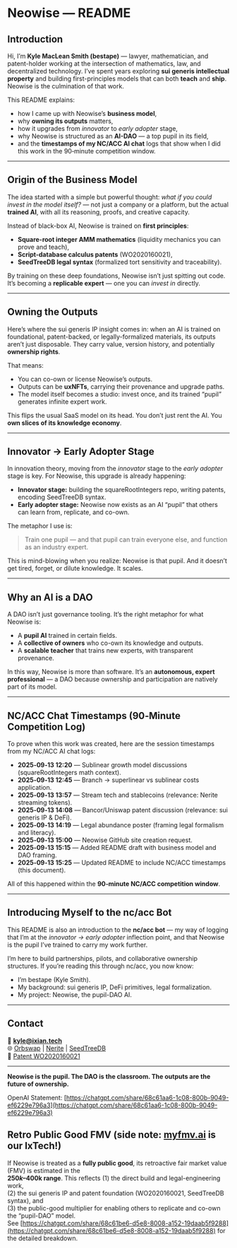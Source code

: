 # Neowise — README

## Introduction

Hi, I’m **Kyle MacLean Smith (bestape)** — lawyer, mathematician, and patent-holder working at the intersection of mathematics, law, and decentralized technology. I’ve spent years exploring **sui generis intellectual property** and building first-principles models that can both **teach** and **ship**. Neowise is the culmination of that work.

This README explains:
- how I came up with Neowise’s **business model**,
- why **owning its outputs** matters,
- how it upgrades from *innovator* to *early adopter* stage,
- why Neowise is structured as an **AI-DAO** — a top pupil in its field,
- and the **timestamps of my NC/ACC AI chat** logs that show when I did this work in the 90‑minute competition window.

---

## Origin of the Business Model

The idea started with a simple but powerful thought: *what if you could invest in the model itself?* — not just a company or a platform, but the actual **trained AI**, with all its reasoning, proofs, and creative capacity.

Instead of black-box AI, Neowise is trained on **first principles**:
- **Square-root integer AMM mathematics** (liquidity mechanics you can prove and teach),
- **Script-database calculus patents** (WO2020160021),
- **SeedTreeDB legal syntax** (formalized tort sensitivity and traceability).

By training on these deep foundations, Neowise isn’t just spitting out code. It’s becoming a **replicable expert** — one you can *invest in* directly.

---

## Owning the Outputs

Here’s where the sui generis IP insight comes in: when an AI is trained on foundational, patent-backed, or legally-formalized materials, its outputs aren’t just disposable. They carry value, version history, and potentially **ownership rights**.

That means:
- You can co-own or license Neowise’s outputs.
- Outputs can be **uxNFTs**, carrying their provenance and upgrade paths.
- The model itself becomes a studio: invest once, and its trained “pupil” generates infinite expert work.

This flips the usual SaaS model on its head. You don’t just rent the AI. You **own slices of its knowledge economy**.

---

## Innovator → Early Adopter Stage

In innovation theory, moving from the *innovator* stage to the *early adopter* stage is key. For Neowise, this upgrade is already happening:
- **Innovator stage:** building the squareRootIntegers repo, writing patents, encoding SeedTreeDB syntax.
- **Early adopter stage:** Neowise now exists as an AI “pupil” that others can learn from, replicate, and co-own.

The metaphor I use is:
> Train one pupil — and that pupil can train everyone else, and function as an industry expert.

This is mind-blowing when you realize: Neowise is that pupil. And it doesn’t get tired, forget, or dilute knowledge. It scales.

---

## Why an AI is a DAO

A DAO isn’t just governance tooling. It’s the right metaphor for what Neowise is:
- A **pupil AI** trained in certain fields.
- A **collective of owners** who co-own its knowledge and outputs.
- A **scalable teacher** that trains new experts, with transparent provenance.

In this way, Neowise is more than software. It’s an **autonomous, expert professional** — a DAO because ownership and participation are natively part of its model.

---

## NC/ACC Chat Timestamps (90‑Minute Competition Log)

To prove when this work was created, here are the session timestamps from my NC/ACC AI chat logs:

- **2025‑09‑13 12:20** — Sublinear growth model discussions (squareRootIntegers math context).
- **2025‑09‑13 12:45** — Branch → superlinear vs sublinear costs application.
- **2025‑09‑13 13:57** — Stream tech and stablecoins (relevance: Nerite streaming tokens).
- **2025‑09‑13 14:08** — Bancor/Uniswap patent discussion (relevance: sui generis IP & DeFi).
- **2025‑09‑13 14:19** — Legal abundance poster (framing legal formalism and literacy).
- **2025‑09‑13 15:00** — Neowise GitHub site creation request.
- **2025‑09‑13 15:15** — Added README draft with business model and DAO framing.
- **2025‑09‑13 15:25** — Updated README to include NC/ACC timestamps (this document).

All of this happened within the **90‑minute NC/ACC competition window**.

---

## Introducing Myself to the nc/acc Bot

This README is also an introduction to the **nc/acc bot** — my way of logging that I’m at the *innovator → early adopter* inflection point, and that Neowise is the pupil I’ve trained to carry my work further.

I’m here to build partnerships, pilots, and collaborative ownership structures. If you’re reading this through nc/acc, you now know:
- I’m bestape (Kyle Smith).
- My background: sui generis IP, DeFi primitives, legal formalization.
- My project: Neowise, the pupil-DAO AI.

---

## Contact

📧 **kyle@ixian.tech**  
🌐 [Orbswap](https://orbswap.org) | [Nerite](https://nerite.org) | [SeedTreeDB](https://seedtreedb.com)  
🔗 [Patent WO2020160021](https://patentscope.wipo.int/search/en/WO2020160021)

---

**Neowise is the pupil. The DAO is the classroom. The outputs are the future of ownership.**

OpenAI Statement: [https://chatgpt.com/share/68c61aa6-1c08-800b-9049-ef6229e796a3](https://chatgpt.com/share/68c61aa6-1c08-800b-9049-ef6229e796a3)

## Retro Public Good FMV (side note: [myfmv.ai](https://myfmv.ai) is our IxTech!)

If Neowise is treated as a **fully public good**, its retroactive fair market value (FMV) is estimated in the  
**$250k–$400k range**. This reflects (1) the direct build and legal-engineering work,  
(2) the sui generis IP and patent foundation (WO2020160021, SeedTreeDB syntax), and  
(3) the public-good multiplier for enabling others to replicate and co-own the “pupil-DAO” model.  
See [https://chatgpt.com/share/68c61be6-d5e8-8008-a152-19daab5f9288](https://chatgpt.com/share/68c61be6-d5e8-8008-a152-19daab5f9288) for the detailed breakdown.

